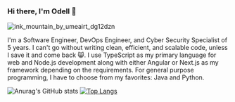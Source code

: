 ### Hi there, I'm Odell 👋
![ink_mountain_by_umeairt_dg12dzn](https://github.com/itsOdell/itsOdell/assets/75822755/c7979196-4a9c-4638-9f91-e6fc605b55d6)

I'm a Software Engineer, DevOps Engineer, and Cyber Security Specialist of 5 years. I can't go without writing clean, efficient, and scalable code, unless I save it and come back 😸.
I use TypeScript as my primary language for web and Node.js development along with either Angular or Next.js as my framework depending on the requirements. For general purpose programming,
I have to choose from my favorites: Java and Python.

![Anurag's GitHub stats](https://github-readme-stats.vercel.app/api?username=itsodell&show=reviews,discussions_answered,prs_merged,prs_merged_percentage&show_icons=true&theme=tokyonight&line_height=24&card_width=503)
[![Top Langs](https://github-readme-stats.vercel.app/api/top-langs/?username=itsodell&theme=tokyonight&card_width=503)](https://github.com/anuraghazra/github-readme-stats)
